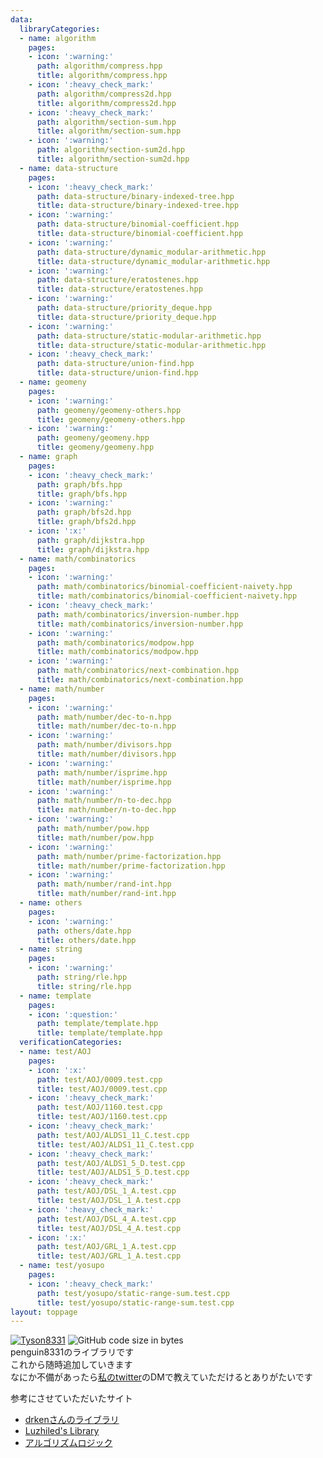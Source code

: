 ```yaml
---
data:
  libraryCategories:
  - name: algorithm
    pages:
    - icon: ':warning:'
      path: algorithm/compress.hpp
      title: algorithm/compress.hpp
    - icon: ':heavy_check_mark:'
      path: algorithm/compress2d.hpp
      title: algorithm/compress2d.hpp
    - icon: ':heavy_check_mark:'
      path: algorithm/section-sum.hpp
      title: algorithm/section-sum.hpp
    - icon: ':warning:'
      path: algorithm/section-sum2d.hpp
      title: algorithm/section-sum2d.hpp
  - name: data-structure
    pages:
    - icon: ':heavy_check_mark:'
      path: data-structure/binary-indexed-tree.hpp
      title: data-structure/binary-indexed-tree.hpp
    - icon: ':warning:'
      path: data-structure/binomial-coefficient.hpp
      title: data-structure/binomial-coefficient.hpp
    - icon: ':warning:'
      path: data-structure/dynamic_modular-arithmetic.hpp
      title: data-structure/dynamic_modular-arithmetic.hpp
    - icon: ':warning:'
      path: data-structure/eratostenes.hpp
      title: data-structure/eratostenes.hpp
    - icon: ':warning:'
      path: data-structure/priority_deque.hpp
      title: data-structure/priority_deque.hpp
    - icon: ':warning:'
      path: data-structure/static-modular-arithmetic.hpp
      title: data-structure/static-modular-arithmetic.hpp
    - icon: ':heavy_check_mark:'
      path: data-structure/union-find.hpp
      title: data-structure/union-find.hpp
  - name: geomeny
    pages:
    - icon: ':warning:'
      path: geomeny/geomeny-others.hpp
      title: geomeny/geomeny-others.hpp
    - icon: ':warning:'
      path: geomeny/geomeny.hpp
      title: geomeny/geomeny.hpp
  - name: graph
    pages:
    - icon: ':heavy_check_mark:'
      path: graph/bfs.hpp
      title: graph/bfs.hpp
    - icon: ':warning:'
      path: graph/bfs2d.hpp
      title: graph/bfs2d.hpp
    - icon: ':x:'
      path: graph/dijkstra.hpp
      title: graph/dijkstra.hpp
  - name: math/combinatorics
    pages:
    - icon: ':warning:'
      path: math/combinatorics/binomial-coefficient-naivety.hpp
      title: math/combinatorics/binomial-coefficient-naivety.hpp
    - icon: ':heavy_check_mark:'
      path: math/combinatorics/inversion-number.hpp
      title: math/combinatorics/inversion-number.hpp
    - icon: ':warning:'
      path: math/combinatorics/modpow.hpp
      title: math/combinatorics/modpow.hpp
    - icon: ':warning:'
      path: math/combinatorics/next-combination.hpp
      title: math/combinatorics/next-combination.hpp
  - name: math/number
    pages:
    - icon: ':warning:'
      path: math/number/dec-to-n.hpp
      title: math/number/dec-to-n.hpp
    - icon: ':warning:'
      path: math/number/divisors.hpp
      title: math/number/divisors.hpp
    - icon: ':warning:'
      path: math/number/isprime.hpp
      title: math/number/isprime.hpp
    - icon: ':warning:'
      path: math/number/n-to-dec.hpp
      title: math/number/n-to-dec.hpp
    - icon: ':warning:'
      path: math/number/pow.hpp
      title: math/number/pow.hpp
    - icon: ':warning:'
      path: math/number/prime-factorization.hpp
      title: math/number/prime-factorization.hpp
    - icon: ':warning:'
      path: math/number/rand-int.hpp
      title: math/number/rand-int.hpp
  - name: others
    pages:
    - icon: ':warning:'
      path: others/date.hpp
      title: others/date.hpp
  - name: string
    pages:
    - icon: ':warning:'
      path: string/rle.hpp
      title: string/rle.hpp
  - name: template
    pages:
    - icon: ':question:'
      path: template/template.hpp
      title: template/template.hpp
  verificationCategories:
  - name: test/AOJ
    pages:
    - icon: ':x:'
      path: test/AOJ/0009.test.cpp
      title: test/AOJ/0009.test.cpp
    - icon: ':heavy_check_mark:'
      path: test/AOJ/1160.test.cpp
      title: test/AOJ/1160.test.cpp
    - icon: ':heavy_check_mark:'
      path: test/AOJ/ALDS1_11_C.test.cpp
      title: test/AOJ/ALDS1_11_C.test.cpp
    - icon: ':heavy_check_mark:'
      path: test/AOJ/ALDS1_5_D.test.cpp
      title: test/AOJ/ALDS1_5_D.test.cpp
    - icon: ':heavy_check_mark:'
      path: test/AOJ/DSL_1_A.test.cpp
      title: test/AOJ/DSL_1_A.test.cpp
    - icon: ':heavy_check_mark:'
      path: test/AOJ/DSL_4_A.test.cpp
      title: test/AOJ/DSL_4_A.test.cpp
    - icon: ':x:'
      path: test/AOJ/GRL_1_A.test.cpp
      title: test/AOJ/GRL_1_A.test.cpp
  - name: test/yosupo
    pages:
    - icon: ':heavy_check_mark:'
      path: test/yosupo/static-range-sum.test.cpp
      title: test/yosupo/static-range-sum.test.cpp
layout: toppage
---
```

[![Tyson8331](https://img.shields.io/endpoint?url=https%3A%2F%2Fatcoder-badges.now.sh%2Fapi%2Fatcoder%2Fjson%2FTyson8331)](https://atcoder.jp/users/Tyson8331)
![GitHub code size in bytes](https://img.shields.io/github/languages/code-size/penguin8331/library?style=flat-square)<br>
penguin8331のライブラリです<br>
これから随時追加していきます<br>
なにか不備があったら[私のtwitter](https://twitter.com/penguin8331)のDMで教えていただけるとありがたいです<br>

参考にさせていただいたサイト<br>
- [drkenさんのライブラリ](https://github.com/drken1215/algorithm)<br>
- [Luzhiled's Library](https://ei1333.github.io/library/)<br>
- [アルゴリズムロジック](https://algo-logic.info/)<br>